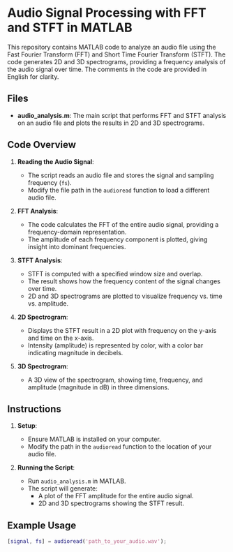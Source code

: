 # Audio Signal Processing with FFT and STFT in MATLAB

This repository contains MATLAB code to analyze an audio file using the Fast Fourier Transform (FFT) and Short Time Fourier Transform (STFT). The code generates 2D and 3D spectrograms, providing a frequency analysis of the audio signal over time. The comments in the code are provided in English for clarity.

## Files

- **audio_analysis.m**: The main script that performs FFT and STFT analysis on an audio file and plots the results in 2D and 3D spectrograms.

## Code Overview

1. **Reading the Audio Signal**:
   - The script reads an audio file and stores the signal and sampling frequency (`fs`).
   - Modify the file path in the `audioread` function to load a different audio file.

2. **FFT Analysis**:
   - The code calculates the FFT of the entire audio signal, providing a frequency-domain representation.
   - The amplitude of each frequency component is plotted, giving insight into dominant frequencies.

3. **STFT Analysis**:
   - STFT is computed with a specified window size and overlap.
   - The result shows how the frequency content of the signal changes over time.
   - 2D and 3D spectrograms are plotted to visualize frequency vs. time vs. amplitude.

4. **2D Spectrogram**:
   - Displays the STFT result in a 2D plot with frequency on the y-axis and time on the x-axis.
   - Intensity (amplitude) is represented by color, with a color bar indicating magnitude in decibels.

5. **3D Spectrogram**:
   - A 3D view of the spectrogram, showing time, frequency, and amplitude (magnitude in dB) in three dimensions.

## Instructions

1. **Setup**:
   - Ensure MATLAB is installed on your computer.
   - Modify the path in the `audioread` function to the location of your audio file.

2. **Running the Script**:
   - Run `audio_analysis.m` in MATLAB.
   - The script will generate:
     - A plot of the FFT amplitude for the entire audio signal.
     - 2D and 3D spectrograms showing the STFT result.

## Example Usage

```matlab
[signal, fs] = audioread('path_to_your_audio.wav');
